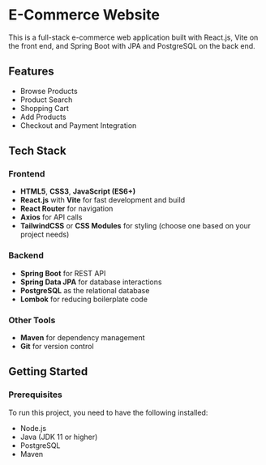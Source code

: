 # E-Commerce Website

This is a full-stack e-commerce web application built with React.js, Vite on the front end, and Spring Boot with JPA and PostgreSQL on the back end.

## Features

- Browse Products
- Product Search
- Shopping Cart
- Add Products
- Checkout and Payment Integration


## Tech Stack

### Frontend
- **HTML5**, **CSS3**, **JavaScript (ES6+)**
- **React.js** with **Vite** for fast development and build
- **React Router** for navigation
- **Axios** for API calls
- **TailwindCSS** or **CSS Modules** for styling (choose one based on your project needs)

### Backend
- **Spring Boot** for REST API
- **Spring Data JPA** for database interactions
- **PostgreSQL** as the relational database
- **Lombok** for reducing boilerplate code

### Other Tools
- **Maven** for dependency management
- **Git** for version control

## Getting Started

### Prerequisites
To run this project, you need to have the following installed:
- Node.js
- Java (JDK 11 or higher)
- PostgreSQL
- Maven



